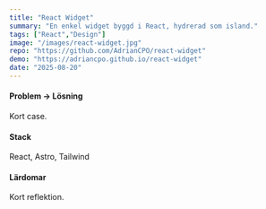 ```yaml
---
title: "React Widget"
summary: "En enkel widget byggd i React, hydrerad som island."
tags: ["React","Design"]
image: "/images/react-widget.jpg"
repo: "https://github.com/AdrianCPO/react-widget"
demo: "https://adriancpo.github.io/react-widget"
date: "2025-08-20"
---
```


#### Problem → Lösning
Kort case.

#### Stack
React, Astro, Tailwind

#### Lärdomar
Kort reflektion.
